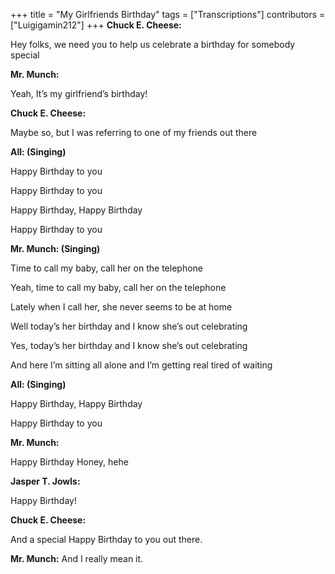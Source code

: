 +++
title = "My Girlfriends Birthday"
tags = ["Transcriptions"]
contributors = ["Luigigamin212"]
+++
**Chuck E. Cheese:**

Hey folks, we need you to help us celebrate a birthday for somebody special

**Mr. Munch:**

Yeah, It’s my girlfriend’s birthday!

**Chuck E. Cheese:**

Maybe so, but I was referring to one of my friends out there

**All: (Singing)**

Happy Birthday to you

Happy Birthday to you

Happy Birthday, Happy Birthday

Happy Birthday to you

**Mr. Munch: (Singing)**

Time to call my baby, call her on the telephone 

Yeah, time to call my baby, call her on the telephone

Lately when I call her, she never seems to be at home

Well today’s her birthday and I know she’s out celebrating

Yes, today’s her birthday and I know she’s out celebrating

And here I’m sitting all alone and I’m getting real tired of waiting

**All: (Singing)**

Happy Birthday, Happy Birthday

Happy Birthday to you

**Mr. Munch:**

Happy Birthday Honey, hehe

**Jasper T. Jowls:**

Happy Birthday!

**Chuck E. Cheese:**

And a special Happy Birthday to you out there.

**Mr. Munch:**
And I really mean it.
